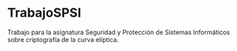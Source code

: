 # TrabajoSPSI
Trabajo para la asignatura Seguridad y Protección de Sistemas Informáticos sobre criptografía de la curva elíptica.
